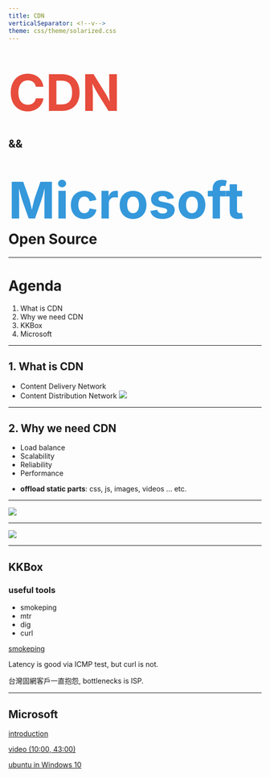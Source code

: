 ```yaml
---
title: CDN
verticalSeparator: <!--v-->
theme: css/theme/solarized.css
---
```

# <strong style="color:#e74c3c;font-size:100px">CDN</strong>
## &&
# <strong style="color:#3498db;font-size:100px">Microsoft</strong> Open Source

---

# Agenda
1. What is CDN
2. Why we need CDN 
3. KKBox
4. Microsoft

---

## 1. What is CDN

+ Content Delivery Network
+ Content Distribution Network
![](http://i2.wp.com/nitroxenon.com/wp-content/uploads/2014/10/cdn.jpg?zoom=2&resize=565%2C375)

---

## 2. Why we need CDN

+ Load balance 
+ Scalability 
+ Reliability 
+ Performance 

<!--v-->

+ **offload static parts**: css, js, images, videos ... etc.

---

![](https://cdn.keycdn.com/img/cdn-benefits-explained.png)

---

[![](https://img.youtube.com/vi/SdVWAX2Js-g/0.jpg)](https://www.youtube.com/watch?v=SdVWAX2Js-g)

---

## KKBox

### useful tools
+ smokeping
+ mtr
+ dig
+ curl

<!--v-->

[smokeping](https://smokeping.kkbox.com.tw/)

<!--v-->

Latency is good via ICMP test, but curl is not.

台灣固網客戶一直抱怨, bottlenecks is ISP.

---

## Microsoft
[introduction](https://dotblogs.com.tw/pandachris/2016/08/28/community-open-camp-2016-microsoft-now-future)

[video (10:00, 43:00)](https://channel9.msdn.com/Events/Community-Open-Camp/Community-Open-Camp-2016/ComOpenCamp002)

[ubuntu in Windows 10](http://blog.kkbruce.net/2016/08/howto-enable-windows10-1607-ubuntu-bash.html#.WGGnOLFh0sk)
